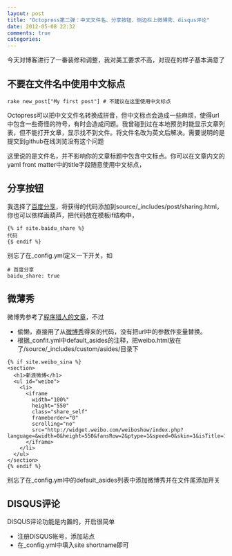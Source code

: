 ```yaml
---
layout: post
title: "Octopress第二弹：中文文件名、分享按钮、侧边栏上微博秀、disqus评论"
date: 2012-05-08 22:32
comments: true
categories: 
---
```


今天对博客进行了一番装修和调整，我对美工要求不高，对现在的样子基本满意了

<!--more-->

## 不要在文件名中使用中文标点

```
rake new_post["My first post"] # 不建议在这里使用中文标点
```

Octopress可以把中文文件名转换成拼音，但中文标点会造成一些麻烦，使得url中包含一些奇怪的符号，有时会造成问题。我曾碰到过在本地预览时能显示文章列表，但不能打开文章，显示找不到文件。将文件名改为英文后解决。需要说明的是提交到github在线浏览没有这个问题

这里说的是文件名，并不影响你的文章标题中包含中文标点。你可以在文章内文的yaml front matter中的title字段随意使用中文标点，

## 分享按钮
我选择了[百度分享](http://share.baidu.com)，将获得的代码添加到source/_includes/post/sharing.html，你也可以依样画葫芦，把代码放在模板if结构中，

```
{% if site.baidu_share %}
代码
{$ endif %}
```
别忘了在_config.yml定义一下开关，如
```
# 百度分享
baidu_share: true
```

## 微薄秀
微博秀参考了[程序猎人的文章](http://programus.github.com/blog/2012/03/03/add-weibo-sidebar-into-octopress/)，不过

* 偷懒，直接用了从[微博秀](http://weibo.com/tool/weiboshow)得来的代码，没有把url中的参数作变量替换。
* 根据_confit.yml中default_asides的注释，把weibo.html放在了/source/_includes/custom/asides/目录下

```
{% if site.weibo_sina %}
<section>
  <h1>新浪微博</h1>
  <ul id="weibo">
    <li>
      <iframe 
        width="100%" 
        height="550" 
        class="share_self" 
        frameborder="0" 
        scrolling="no" 
        src="http://widget.weibo.com/weiboshow/index.php?language=&width=0&height=550&fansRow=2&ptype=1&speed=0&skin=1&isTitle=1&noborder=1&isWeibo=1&isFans=1&uid=2039187623&verifier=e0a28d12&dpc=1">
      </iframe>
    </li>
  </ul>
</section>
{% endif %}
````

别忘了在_config.yml中的default_asides列表中添加微博秀并在文件尾添加开关

## DISQUS评论
DISQUS评论功能是内置的，开启很简单

* 注册DISQUS帐号，添加站点
* 在_config.yml中填入site shortname即可